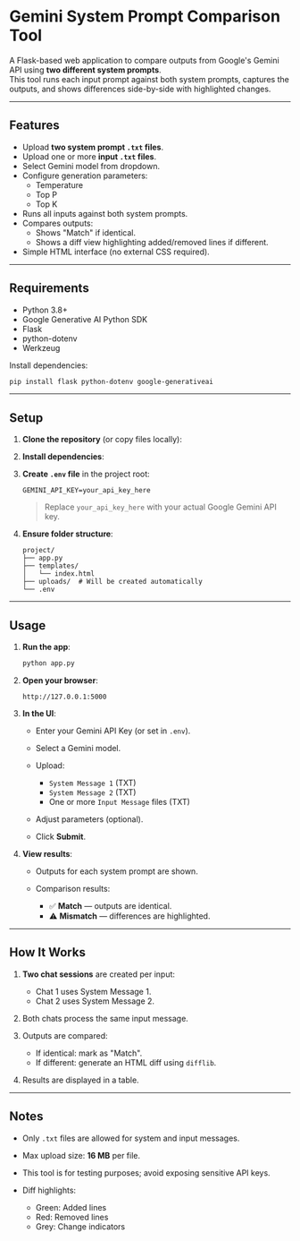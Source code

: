 # Gemini System Prompt Comparison Tool

A Flask-based web application to compare outputs from Google's Gemini API using **two different system prompts**.  
This tool runs each input prompt against both system prompts, captures the outputs, and shows differences side-by-side with highlighted changes.

---

## Features

- Upload **two system prompt `.txt` files**.
- Upload one or more **input `.txt` files**.
- Select Gemini model from dropdown.
- Configure generation parameters:
  - Temperature
  - Top P
  - Top K
- Runs all inputs against both system prompts.
- Compares outputs:
  - Shows "Match" if identical.
  - Shows a diff view highlighting added/removed lines if different.
- Simple HTML interface (no external CSS required).

---

## Requirements

- Python 3.8+
- Google Generative AI Python SDK
- Flask
- python-dotenv
- Werkzeug

Install dependencies:

```bash
pip install flask python-dotenv google-generativeai
````

---

## Setup

1. **Clone the repository** (or copy files locally):

2. **Install dependencies**:

3. **Create `.env` file** in the project root:

   ```
   GEMINI_API_KEY=your_api_key_here
   ```

   > Replace `your_api_key_here` with your actual Google Gemini API key.

4. **Ensure folder structure**:

   ```
   project/
   ├── app.py
   ├── templates/
   │   └── index.html
   ├── uploads/  # Will be created automatically
   └── .env
   ```

---

## Usage

1. **Run the app**:

   ```bash
   python app.py
   ```

2. **Open your browser**:

   ```
   http://127.0.0.1:5000
   ```

3. **In the UI**:

   * Enter your Gemini API Key (or set in `.env`).
   * Select a Gemini model.
   * Upload:

     * `System Message 1` (TXT)
     * `System Message 2` (TXT)
     * One or more `Input Message` files (TXT)
   * Adjust parameters (optional).
   * Click **Submit**.

4. **View results**:

   * Outputs for each system prompt are shown.
   * Comparison results:

     * ✅ **Match** — outputs are identical.
     * ⚠ **Mismatch** — differences are highlighted.

---

## How It Works

1. **Two chat sessions** are created per input:

   * Chat 1 uses System Message 1.
   * Chat 2 uses System Message 2.
2. Both chats process the same input message.
3. Outputs are compared:

   * If identical: mark as "Match".
   * If different: generate an HTML diff using `difflib`.
4. Results are displayed in a table.

---

## Notes

* Only `.txt` files are allowed for system and input messages.
* Max upload size: **16 MB** per file.
* This tool is for testing purposes; avoid exposing sensitive API keys.
* Diff highlights:

  * Green: Added lines
  * Red: Removed lines
  * Grey: Change indicators
